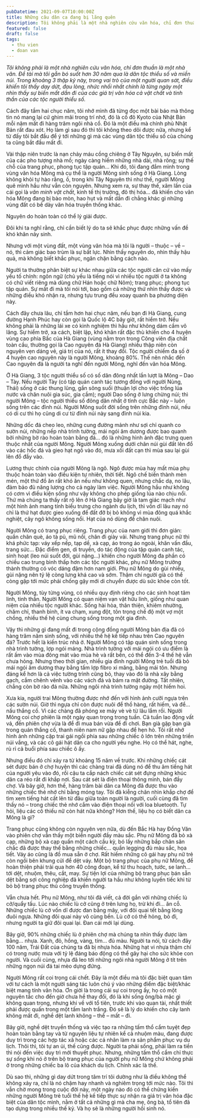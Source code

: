 ```yaml
---
pubDatetime: 2021-09-07T10:00:00Z
title: Những câu dân ca đang bị lãng quên
description: Tôi không phải là một nhà nghiên cứu văn hóa, chỉ đơn thuần là một nhà văn. Đề tài mà tôi gắn bó suốt hơn 30 năm qua là dân tộc thiểu số và miền núi…
featured: false
draft: false
tags:
  - thu vien
  - doan van
---
```


_Tôi không phải là một nhà nghiên cứu văn hóa, chỉ đơn thuần là một nhà văn. Đề tài mà tôi gắn bó suốt hơn 30 năm qua là dân tộc thiểu số và miền núi. Trong khoảng 3 thập kỷ này, trong vai trò của một người quan sát, điều khiến tôi thấy day dứt, đau lòng, nhức nhối nhất chính là từng ngày một nhìn thấy sự biến mất dần đi của các giá trị văn hóa cả vật chất và tinh thần của các tộc người thiểu số._

Cách đây tầm hai chục năm, tôi nhớ mình đã từng đọc một bài báo mà thông tin nó mang lại cứ ghim mãi trong trí nhớ, đó là cố đô Kyoto của Nhật Bản mỗi năm mất đi hàng trăm ngôi nhà cổ. Đó là một điều mà chính phủ Nhật Bản rất đau xót. Họ làm gì sau đó thì tôi không theo dõi được nữa, nhưng kể từ đấy tôi bắt đầu để ý tới những gì mà các vùng dân tộc thiểu số của chúng ta cũng bắt đầu mất đi.&#x20;

Vài thập niên trước là nạn chảy máu cồng chiêng ở Tây Nguyên, sự biến mất của các pho tượng nhà mồ; ngày càng hiếm những nhà dài, nhà rông; sự thế chỗ của trang phục, phong tục tập quán… Khi đó, tôi đang đắm mình trong vùng văn hóa Mông mà cụ thể là người Mông sinh sống ở Hà Giang. Lòng không khỏi tự hào rằng, ồ, trong khi Tây Nguyên thì như thế, người Mông quê mình hầu như vẫn còn nguyên. Nhưng xem ra, sự thay thế, xâm lấn của cái gọi là _văn minh vật chất_, kinh tế thị trường, đô thị hóa… đã khiến cho văn hóa Mông đang bị bào mòn, hao hụt và mất dần đi chẳng khác gì những vùng đất có bề dày văn hóa truyền thống khác.

Nguyên do hoàn toàn có thể lý giải được.

Đôi khi ta nghĩ rằng, chỉ cần biết lý do ta sẽ khắc phục được những vấn đề khó khăn nảy sinh.

Nhưng với một vùng đất, một vùng văn hóa mà tôi là người – thuộc – về – nó, thì cảm giác bao trùm là sự bất lực. Nhìn thấy nguyên do, nhìn thấy hậu quả, mà không biết khắc phục, ngăn chặn bằng cách nào.

Người ta thường phân biệt sự khác nhau giữa các tộc người căn cứ vào mấy yếu tố chính: ngôn ngữ (chủ yếu là tiếng nói vì nhiều tộc người ở ta không có chữ viết riêng mà dùng chữ Hán hoặc chữ Nôm); trang phục; phong tục tập quán. Sự mất đi mà tôi nói tới, bao gồm cả những thứ nhìn thấy được và những điều khó nhận ra, nhưng tựu trung đều xoay quanh ba phương diện này.&#x20;

Cách đây chưa lâu, chỉ tầm hơn hai chục năm, nếu bạn đi Hà Giang, cung đường Hạnh Phúc hay còn gọi là Quốc lộ 4C bây giờ, rất hiểm trở. Nếu không phải là những lái xe có kinh nghiệm thì hầu như không dám cầm vô lăng. Sự hiểm trở, xa cách, biệt lập, khó khăn rất đặc thù khiến cho 4 huyện vùng cao phía Bắc của Hà Giang (vùng nằm trọn trong Công viên địa chất toàn cầu, thường gọi là Cao nguyên đá Hà Giang) nhiều thập niên còn nguyên vẹn dáng vẻ, giá trị của nó, rất ít thay đổi. Tộc người chiếm đa số ở 4 huyện cao nguyên này là người Mông, khoảng 80%. Thế nên nhắc đến Cao nguyên đá là người ta nghĩ đến người Mông, nghĩ đến văn hóa Mông.&#x20;

Ở Hà Giang, 3 tộc người thiểu số có số dân đông nhất lần lượt là Mông – Dao – Tày. Nếu người Tày (có tập quán canh tác tương đồng với người Nùng, Thái) sống ở các thung lũng, gần sông suối (thuận lợi cho việc trồng lúa nước và chăn nuôi gia súc, gia cầm); người Dao sống ở lưng chừng núi; thì người Mông – tộc người thiểu số đông dân nhất ở tỉnh cực Bắc này – luôn sống trên các đỉnh núi. Người Mông suốt đời sống trên những đỉnh núi, nếu có di cư thì họ cũng di cư từ đỉnh núi này sang đỉnh núi kia.

Những dốc đá cheo leo, những cung đường mảnh như sợi chỉ quanh co sườn núi, những nếp nhà trình tường, mái ngói âm dương được bao quanh bởi những bờ rào hoàn toàn bằng đá… đó là những hình ảnh đặc trưng quen thuộc nhất của người Mông. Người Mông xuống dưới chân núi gùi đất lên đổ vào các hốc đá và gieo hạt ngô vào đó, mưa xối đất cạn thì mùa sau lại gùi lên đổ đầy vào.

Lương thực chính của người Mông là ngô. Ngô được mùa hay mất mùa phụ thuộc hoàn toàn vào điều kiện tự nhiên, thời tiết. Ngô chế biến thành mèn mén, một thứ đồ ăn rất khó ăn nếu như không quen, nhưng chắc dạ, no lâu, đảm bảo đủ năng lượng cho cả ngày làm việc. Người Mông hầu như không có cơm vì điều kiện sống như vậy không cho phép giống lúa nào chịu nổi. Thứ mà chúng ta thấy rất rộ lên ở Hà Giang bây giờ là tam giác mạch như một hình ảnh mang tính biểu trưng cho ngành du lịch, thì vốn dĩ lâu nay nó chỉ là thứ hạt được gieo xuống để đất đỡ bị bỏ không vì mùa đông quá khắc nghiệt, cây ngô không sống nổi. Hạt của nó dùng để chăn nuôi.&#x20;

Người Mông có trang phục riêng. Trang phục của nam giới thì đơn giản: quần chân què, áo tà pủ, mũ nồi, chân đi giày vải. Nhưng trang phục nữ thì khá phức tạp: váy xếp nếp, tạp dề, xà cạp, áo trong áo ngoài, khăn vấn đầu, trang sức… Đặc điểm gen, di truyền, do tác động của tập quán canh tác, sinh hoạt (leo núi suốt đời, gùi nặng…) khiến cho người Mông đa phần có chiều cao trung bình thấp hơn các tộc người khác, phụ nữ Mông trưởng thành thường có vóc dáng đậm hơn nam giới. Phụ nữ Mông do gùi nhiều, gùi nặng nên tỷ lệ còng lưng khá cao và sớm. Thậm chí người già có thể còng gập tới mức phải chống gậy mới di chuyển được dù sức khỏe còn tốt.

Người Mông, tùy từng vùng, có nhiều quy định riêng cho các sinh hoạt tâm linh, tinh thần. Người Mông có quan niệm vạn vật hữu linh, giống như quan niệm của nhiều tộc người khác. Sống hài hòa, thân thiện, khiêm nhường, chăm chỉ, thanh bình, ít va chạm, xung đột, tôn trọng chế độ một vợ một chồng, nhiều thế hệ cùng chung sống trong một gia đình.&#x20;

Vậy thì những gì đang mất đi trong cộng đồng người Mông bản địa đã có hàng trăm năm sinh sống, với nhiều thế hệ kế tiếp nhau trên Cao nguyên đá? Trước hết là kiến trúc nhà ở. Người Mông có tập quán sinh sống trong nhà trình tường, lợp ngói máng. Nhà trình tường với mái ngói có ưu điểm là rất ấm vào mùa đông mát vào mùa hè và rất bền, có thể đến 3-4 thế hệ vẫn chưa hỏng. Nhưng theo thời gian, nhiều gia đình người Mông trẻ tuổi đã bỏ mái ngói âm dương thay bằng tấm lợp fibro xi măng, bằng mái tôn. Nhưng đáng kể hơn là cả việc tường trình cũng bỏ, thay vào đó là nhà xây bằng gạch, cắm chênh vênh vào các vách đá và bám ra mặt đường. Tất nhiên, chẳng còn bờ rào đá nữa. Những ngôi nhà trình tường ngày một hiếm hoi.&#x20;

Xưa kia, người trai Mông thường được nhớ đến với hình ảnh cưỡi ngựa trên các sườn núi. Giờ thì ngựa chỉ còn được nuôi để thồ hàng, rất hiếm, và để… nấu thắng cố. Vì các chàng đã phóng xe máy vè vè từ lâu lắm rồi. Người Mông coi chợ phiên là một ngày quan trọng trong tuần. Cả tuần lao động vất vả, đến phiên chợ vừa là để đi mua bán vừa để đi chơi. Bạn già gặp bạn già trong quán thắng cố, thanh niên nam nữ gặp nhau để hẹn hò. Tôi rất nhớ hình ảnh những cặp trai gái ngồi phía sau những chiếc ô lớn trên những triền núi vắng, và các cô gái hát dân ca cho người yêu nghe. Họ có thể hát, nghe, rủ rỉ cả buổi phía sau chiếc ô ấy.

Nhưng điều đó chỉ xảy ra từ khoảng 15 năm về trước. Khi những chiếc cát sét được bán ở chợ huyện thì các chàng trai đã dùng nó để thu âm tiếng hát của người yêu vào đó, rồi cậu ta cắp nách chiếc cát sét đựng những khúc dân ca réo rắt đi khắp nơi. Sau cát sét là điện thoại thông minh, bán đầy chợ. Và bây giờ, hơn thế, hàng trăm bài dân ca Mông đã được thu vào những chiếc thẻ nhớ chỉ bằng móng tay. Tôi đã kiễng chân nhìn khắp chợ để tìm xem tiếng hát cất lên từ đâu giữa toàn người là người, cuối cùng đã tìm thấy nó – trong chiếc thẻ nhớ cắm vào điện thoại nối với loa bluetooth. Tự hỏi, liệu các cô thiếu nữ còn hát nữa không? Hơn thế, liệu họ có biết dân ca Mông là gì?

Trang phục cũng không còn nguyên vẹn nữa, dù đến Bắc Hà hay Đồng Văn vào phiên chợ vẫn thấy một biển người đầy màu sắc. Phụ nữ Mông đã bỏ xà cạp, những bộ xà cạp quấn một cách cầu kỳ, bó lấy những bắp chân săn chắc đã được thay thế bằng những chiếc… quần legging đủ màu sắc, họa tiết. Váy áo cũng là đồ mua sẵn ở chợ. Rất hiếm những cô gái hay phụ nữ trẻ còn ngồi bên khung cửi để dệt váy. Một bộ trang phục của phụ nữ Mông, để hoàn thiện phải trải qua hơn 40 công đoạn, kể từ thu hoạch, tước, se lanh… tới dệt, nhuộm, thêu, cắt, may. Sự tiện lợi của những bộ trang phục bán sẵn dệt bằng sợi công nghiệp đã khiến người ta hầu như không luyến tiếc khi từ bỏ bộ trang phục thủ công truyền thống.&#x20;

Vẫn chưa hết. Phụ nữ Mông, như tôi đã viết, cả đời gắn với những chiếc lù cở/quẩy tấu. Lúc nào chiếc lù cở cũng ở trên lưng họ, trừ khi đi… ăn cỗ. Những chiếc lù cở vốn dĩ được đan bằng mây, với đôi quai tết bằng lông đuôi ngựa. Những đôi quai này vô cùng bền. Lù cở có thể hỏng, bỏ đi, nhưng người ta giữ đôi quai lại. Đan cái mới lại dùng.&#x20;

Bây giờ, 90% những chiếc lù ở phiên chợ mà chúng ta nhìn thấy được làm bằng… nhựa. Xanh, đỏ, hồng, vàng, tím… đủ màu. Người ta nói, từ cách đây 100 năm, Trái Đất của chúng ta đã bị nhựa hóa. Những hạt vi nhựa thậm chí có trong nước mưa với tỷ lệ đáng báo động có thể gây hại cho sức khỏe con người. Và cuối cùng, nhựa đã leo tới những ngôi nhà người Mông ở tít trên những ngọn núi đá tai mèo dựng đứng.

Người Mông rất coi trọng cái chết. Đây là một điều mà tôi đặc biệt quan tâm với tư cách là một người sáng tác luôn chú ý vào những điểm đặc biệt/khác biệt mang tính văn hóa. Ơn giời là trong cái sự coi trọng ấy, họ có một nguyên tắc cho đến giờ chưa hề thay đổi, đó là khi sống ông/bà mặc gì không quan trọng, nhưng khi về với tổ tiên, trước khi vào quan tài, nhất thiết phải được quấn trong một tấm lanh trắng. Đó sẽ là lý do khiến cho cây lanh không mất đi, nghề dệt lanh không – thể – mất – đi.

Bây giờ, nghề dệt truyền thống và việc tạo ra những tấm thổ cẩm tuyệt đẹp hoàn toàn bằng tay và từ nguyên liệu tự nhiên kể cả nhuộm màu, đang được duy trì trong các hợp tác xã hoặc các cá nhân làm ra sản phẩm phục vụ du lịch. Thôi thì, tôi tự an ủi, thế cũng được. Người ta phải sống, phải làm ra tiền thì nói đến việc duy trì mới thuyết phục. Nhưng, những tấm thổ cẩm chỉ thực sự _sống_ khi nó ở trên bộ trang phục của người phụ nữ Mông chứ không phải ở trong những chiếc ba lô của khách du lịch. Chính xác là thế.&#x20;

Dù sao thì, những gì day dứt trong tâm trí tôi dường như là điều không thể không xảy ra, chỉ là nó chậm hay nhanh và nghiêm trọng tới mức nào. Tôi thì vẫn chờ mong trong cuộc đời này, một ngày nào đó có thể chứng kiến những người Mông trẻ tuổi thế hệ kế tiếp thực sự nhận ra giá trị văn hóa đặc biệt của dân tộc mình, nằm ở tất cả những gì mà cha mẹ, ông bà, tổ tiên đã tạo dựng trong nhiều thế kỷ. Và họ sẽ là những người hồi sinh nó.
